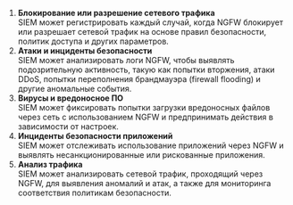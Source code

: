 
1.  **Блокирование или разрешение сетевого трафика**<br> SIEM может регистрировать каждый случай, когда NGFW блокирует или разрешает сетевой трафик на основе правил безопасности, политик доступа и других параметров.
2. **Атаки и инциденты безопасности**<br> SIEM может анализировать логи NGFW, чтобы выявлять подозрительную активность, такую как попытки вторжения, атаки DDoS, попытки переполнения брандмауэра (firewall flooding) и другие аномальные события.
3.  **Вирусы и вредоносное ПО**<br> SIEM может фиксировать попытки загрузки вредоносных файлов через сеть с использованием NGFW и предпринимать действия в зависимости от настроек.
4.  **Инциденты безопасности приложений**<br> SIEM может отслеживать использование приложений через NGFW и выявлять несанкционированные или рискованные приложения.
5.  **Анализ трафика**<br> SIEM может анализировать сетевой трафик, проходящий через NGFW, для выявления аномалий и атак, а также для мониторинга соответствия политикам безопасности.